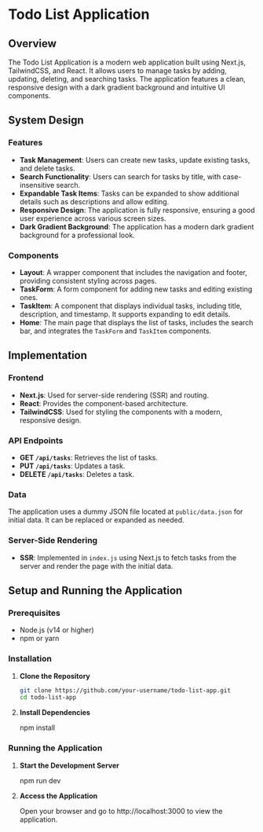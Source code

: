 # Todo List Application

## Overview

The Todo List Application is a modern web application built using Next.js, TailwindCSS, and React. It allows users to manage tasks by adding, updating, deleting, and searching tasks. The application features a clean, responsive design with a dark gradient background and intuitive UI components.

## System Design

### Features

- **Task Management**: Users can create new tasks, update existing tasks, and delete tasks.
- **Search Functionality**: Users can search for tasks by title, with case-insensitive search.
- **Expandable Task Items**: Tasks can be expanded to show additional details such as descriptions and allow editing.
- **Responsive Design**: The application is fully responsive, ensuring a good user experience across various screen sizes.
- **Dark Gradient Background**: The application has a modern dark gradient background for a professional look.

### Components

- **Layout**: A wrapper component that includes the navigation and footer, providing consistent styling across pages.
- **TaskForm**: A form component for adding new tasks and editing existing ones.
- **TaskItem**: A component that displays individual tasks, including title, description, and timestamp. It supports expanding to edit details.
- **Home**: The main page that displays the list of tasks, includes the search bar, and integrates the `TaskForm` and `TaskItem` components.

## Implementation

### Frontend

- **Next.js**: Used for server-side rendering (SSR) and routing.
- **React**: Provides the component-based architecture.
- **TailwindCSS**: Used for styling the components with a modern, responsive design.

### API Endpoints

- **GET `/api/tasks`**: Retrieves the list of tasks.
- **PUT `/api/tasks`**: Updates a task.
- **DELETE `/api/tasks`**: Deletes a task.

### Data

The application uses a dummy JSON file located at `public/data.json` for initial data. It can be replaced or expanded as needed.

### Server-Side Rendering

- **SSR**: Implemented in `index.js` using Next.js to fetch tasks from the server and render the page with the initial data.

## Setup and Running the Application

### Prerequisites

- Node.js (v14 or higher)
- npm or yarn

### Installation

1. **Clone the Repository**

   ```bash
   git clone https://github.com/your-username/todo-list-app.git
   cd todo-list-app

2. **Install Dependencies**

   npm install

### Running the Application

1. **Start the Development Server**

   npm run dev

2. **Access the Application**

   Open your browser and go to http://localhost:3000 to view the application.